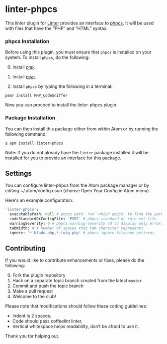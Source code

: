 linter-phpcs
=========================

This linter plugin for [Linter](https://github.com/AtomLinter/Linter) provides
an interface to [phpcs](http://pear.php.net/package/PHP_CodeSniffer/). It will
be used with files that have the “PHP” and “HTML” syntax.

### phpcs Installation
Before using this plugin, you must ensure that `phpcs` is installed on your system. To install `phpcs`, do the following:

0. Install [php](http://php.net).

0. Install [pear](http://pear.php.net).

0. Install `phpcs` by typing the following in a terminal:
```ShellSession
pear install PHP_CodeSniffer
```

Now you can proceed to install the linter-phpcs plugin.

### Package Installation
You can then install this package either from within Atom or by running the
following command:
```ShellSession
$ apm install linter-phpcs
```
Note: If you do not already have the `linter` package installed it will be installed
for you to provide an interface for this package.

## Settings
You can configure linter-phpcs from the Atom package manager or by editing
~/.atom/config.cson (choose Open Your Config in Atom menu).

Here's an example configuration:
```cson
'linter-phpcs':
  executablePath: null # phpcs path. run 'which phpcs' to find the path
  codeStandardOrConfigFile: 'PSR2' # phpcs standard or rule set file
  warningSeverity: 0 # phpcs warning-severity (0 to display only errors)
  tabWidth: 4 # number of spaces that tab character represents
  ignore: '*.blade.php,*.twig.php' # phpcs ignore filename patterns
```

## Contributing
If you would like to contribute enhancements or fixes, please do the following:

0. Fork the plugin repository
0. Hack on a separate topic branch created from the latest `master`
0. Commit and push the topic branch
0. Make a pull request
0. Welcome to the club!

Please note that modifications should follow these coding guidelines:

- Indent is 2 spaces.
- Code should pass coffeelint linter.
- Vertical whitespace helps readability, don’t be afraid to use it.

Thank you for helping out.
